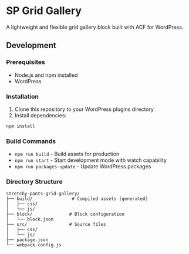 # SP Grid Gallery

A lightweight and flexible grid gallery block built with ACF for WordPress.

## Development

### Prerequisites
- Node.js and npm installed
- WordPress

### Installation
1. Clone this repository to your WordPress plugins directory
2. Install dependencies:
```bash
npm install
```

### Build Commands
- `npm run build` - Build assets for production
- `npm run start` - Start development mode with watch capability
- `npm run packages-update` - Update WordPress packages

### Directory Structure
```
stretchy-pants-grid-gallery/
├── build/               # Compiled assets (generated)
│   ├── css/
│   └── js/
├── block/              # Block configuration
│   └── block.json
├── src/                # Source files
│   ├── css/
│   └── js/
├── package.json
└── webpack.config.js
```